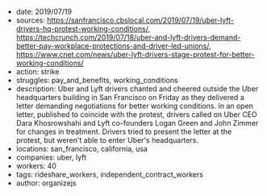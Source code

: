 - date: 2019/07/19
- sources: https://sanfrancisco.cbslocal.com/2019/07/19/uber-lyft-drivers-hq-protest-working-conditions/, https://techcrunch.com/2019/07/18/uber-and-lyft-drivers-demand-better-pay-workplace-protections-and-driver-led-unions/, https://www.cnet.com/news/uber-lyft-drivers-stage-protest-for-better-working-conditions/
- action: strike
- struggles: pay_and_benefits, working_conditions
- description: Uber and Lyft drivers chanted and cheered outside the Uber headquarters building in San Francisco on Friday as they delivered a letter demanding negotiations for better working conditions. In an open letter, published to coincide with the protest, drivers called on Uber CEO Dara Khosrowshahi and Lyft co-founders Logan Green and John Zimmer for changes in treatment. Drivers tried to present the letter at the protest, but weren't able to enter Uber's headquarters.
- locations: san_francisco, california, usa
- companies: uber, lyft
- workers: 40
- tags: rideshare_workers, independent_contract_workers
- author: organizejs
